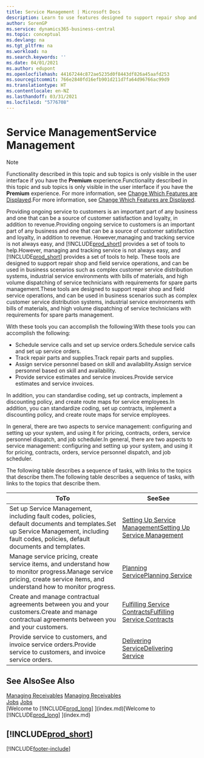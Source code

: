 ```yaml
---
title: Service Management | Microsoft Docs
description: Learn to use features designed to support repair shop and field service operations.
author: SorenGP
ms.service: dynamics365-business-central
ms.topic: conceptual
ms.devlang: na
ms.tgt_pltfrm: na
ms.workload: na
ms.search.keywords: ''
ms.date: 04/01/2021
ms.author: edupont
ms.openlocfilehash: 44167244c872ae5235d0f8443df826a45aafd253
ms.sourcegitcommit: 766e2840fd16efb901d211d7fa64d96766ac99d9
ms.translationtype: HT
ms.contentlocale: en-NZ
ms.lasthandoff: 03/31/2021
ms.locfileid: "5776708"
---
```

# <a name="service-management"></a><span data-ttu-id="323d4-103">Service Management</span><span class="sxs-lookup"><span data-stu-id="323d4-103">Service Management</span></span>
> [!NOTE]
> <span data-ttu-id="323d4-104">Functionality described in this topic and sub topics is only visible in the user interface if you have the **Premium** experience.</span><span class="sxs-lookup"><span data-stu-id="323d4-104">Functionality described in this topic and sub topics is only visible in the user interface if you have the **Premium** experience.</span></span> <span data-ttu-id="323d4-105">For more information, see [Change Which Features are Displayed](ui-experiences.md).</span><span class="sxs-lookup"><span data-stu-id="323d4-105">For more information, see [Change Which Features are Displayed](ui-experiences.md).</span></span>

<span data-ttu-id="323d4-106">Providing ongoing service to customers is an important part of any business and one that can be a source of customer satisfaction and loyalty, in addition to revenue.</span><span class="sxs-lookup"><span data-stu-id="323d4-106">Providing ongoing service to customers is an important part of any business and one that can be a source of customer satisfaction and loyalty, in addition to revenue.</span></span> <span data-ttu-id="323d4-107">However,managing and tracking service is not always easy, and [!INCLUDE[prod_short](includes/prod_short.md)] provides a set of tools to help.</span><span class="sxs-lookup"><span data-stu-id="323d4-107">However, managing and tracking service is not always easy, and [!INCLUDE[prod_short](includes/prod_short.md)] provides a set of tools to help.</span></span> <span data-ttu-id="323d4-108">These tools are designed to support repair shop and field service operations, and can be used in business scenarios such as complex customer service distribution systems, industrial service environments with bills of materials, and high volume dispatching of service technicians with requirements for spare parts management.</span><span class="sxs-lookup"><span data-stu-id="323d4-108">These tools are designed to support repair shop and field service operations, and can be used in business scenarios such as complex customer service distribution systems, industrial service environments with bills of materials, and high volume dispatching of service technicians with requirements for spare parts management.</span></span>  

 <span data-ttu-id="323d4-109">With these tools you can accomplish the following:</span><span class="sxs-lookup"><span data-stu-id="323d4-109">With these tools you can accomplish the following:</span></span>  

* <span data-ttu-id="323d4-110">Schedule service calls and set up service orders.</span><span class="sxs-lookup"><span data-stu-id="323d4-110">Schedule service calls and set up service orders.</span></span>  
* <span data-ttu-id="323d4-111">Track repair parts and supplies.</span><span class="sxs-lookup"><span data-stu-id="323d4-111">Track repair parts and supplies.</span></span>  
* <span data-ttu-id="323d4-112">Assign service personnel based on skill and availability.</span><span class="sxs-lookup"><span data-stu-id="323d4-112">Assign service personnel based on skill and availability.</span></span>  
* <span data-ttu-id="323d4-113">Provide service estimates and service invoices.</span><span class="sxs-lookup"><span data-stu-id="323d4-113">Provide service estimates and service invoices.</span></span>  

<span data-ttu-id="323d4-114">In addition, you can standardise coding, set up contracts, implement a discounting policy, and create route maps for service employees.</span><span class="sxs-lookup"><span data-stu-id="323d4-114">In addition, you can standardize coding, set up contracts, implement a discounting policy, and create route maps for service employees.</span></span>  

<span data-ttu-id="323d4-115">In general, there are two aspects to service management: configuring and setting up your system, and using it for pricing, contracts, orders, service personnel dispatch, and job scheduler.</span><span class="sxs-lookup"><span data-stu-id="323d4-115">In general, there are two aspects to service management: configuring and setting up your system, and using it for pricing, contracts, orders, service personnel dispatch, and job scheduler.</span></span>  

<span data-ttu-id="323d4-116">The following table describes a sequence of tasks, with links to the topics that describe them.</span><span class="sxs-lookup"><span data-stu-id="323d4-116">The following table describes a sequence of tasks, with links to the topics that describe them.</span></span>   

|<span data-ttu-id="323d4-117">**To**</span><span class="sxs-lookup"><span data-stu-id="323d4-117">**To**</span></span>|<span data-ttu-id="323d4-118">**See**</span><span class="sxs-lookup"><span data-stu-id="323d4-118">**See**</span></span>|  
|------------|-------------|  
|<span data-ttu-id="323d4-119">Set up Service Management, including fault codes, policies, default documents and templates.</span><span class="sxs-lookup"><span data-stu-id="323d4-119">Set up Service Management, including fault codes, policies, default documents and templates.</span></span>|[<span data-ttu-id="323d4-120">Setting Up Service Management</span><span class="sxs-lookup"><span data-stu-id="323d4-120">Setting Up Service Management</span></span>](service-setup-service.md)|  
|<span data-ttu-id="323d4-121">Manage service pricing, create service items, and understand how to monitor progress.</span><span class="sxs-lookup"><span data-stu-id="323d4-121">Manage service pricing, create service items, and understand how to monitor progress.</span></span>|[<span data-ttu-id="323d4-122">Planning Service</span><span class="sxs-lookup"><span data-stu-id="323d4-122">Planning Service</span></span>](service-plan-service.md)|  
|<span data-ttu-id="323d4-123">Create and manage contractual agreements between you and your customers.</span><span class="sxs-lookup"><span data-stu-id="323d4-123">Create and manage contractual agreements between you and your customers.</span></span>|[<span data-ttu-id="323d4-124">Fulfilling Service Contracts</span><span class="sxs-lookup"><span data-stu-id="323d4-124">Fulfilling Service Contracts</span></span>](service-fulfill-service-contracts.md)|  
|<span data-ttu-id="323d4-125">Provide service to customers, and invoice service orders.</span><span class="sxs-lookup"><span data-stu-id="323d4-125">Provide service to customers, and invoice service orders.</span></span>|[<span data-ttu-id="323d4-126">Delivering Service</span><span class="sxs-lookup"><span data-stu-id="323d4-126">Delivering Service</span></span>](service-deliver-service.md)|  

## <a name="see-also"></a><span data-ttu-id="323d4-127">See Also</span><span class="sxs-lookup"><span data-stu-id="323d4-127">See Also</span></span>  
<span data-ttu-id="323d4-128">[Managing Receivables](receivables-manage-receivables.md) </span><span class="sxs-lookup"><span data-stu-id="323d4-128">[Managing Receivables](receivables-manage-receivables.md) </span></span>  
<span data-ttu-id="323d4-129">[Jobs](projects-how-create-jobs.md) </span><span class="sxs-lookup"><span data-stu-id="323d4-129">[Jobs](projects-how-create-jobs.md) </span></span>  
<span data-ttu-id="323d4-130">[Welcome to [!INCLUDE[prod_long](includes/prod_long.md)] ](index.md)</span><span class="sxs-lookup"><span data-stu-id="323d4-130">[Welcome to [!INCLUDE[prod_long](includes/prod_long.md)] ](index.md)</span></span>

## [!INCLUDE[prod_short](includes/free_trial_md.md)]  


[!INCLUDE[footer-include](includes/footer-banner.md)]